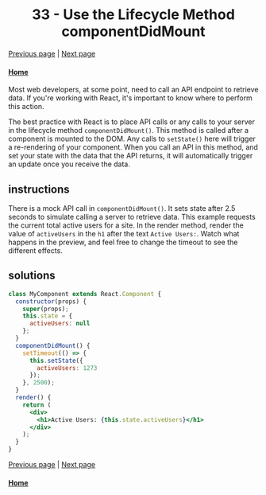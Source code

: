 # <center>33 - Use the Lifecycle Method componentDidMount</center>

[Previous page](32-use-the-lifecycle-method-componentwillmount.md) | [Next page](34-add-event-listeners.md)

#### [Home](https://github.com/beatlesm/beatlesm/tree/main/curriculum/challenges/03-front-end-development-libraries/react)


Most web developers, at some point, need to call an API endpoint to retrieve data. If you're working with React, it's important to know where to perform this action.

The best practice with React is to place API calls or any calls to your server in the lifecycle method `componentDidMount()`. This method is called after a component is mounted to the DOM. Any calls to `setState()` here will trigger a re-rendering of your component. When you call an API in this method, and set your state with the data that the API returns, it will automatically trigger an update once you receive the data.

## instructions 

There is a mock API call in `componentDidMount()`. It sets state after 2.5 seconds to simulate calling a server to retrieve data. This example requests the current total active users for a site. In the render method, render the value of `activeUsers` in the `h1` after the text `Active Users:`. Watch what happens in the preview, and feel free to change the timeout to see the different effects.

## solutions 

```jsx
class MyComponent extends React.Component {
  constructor(props) {
    super(props);
    this.state = {
      activeUsers: null
    };
  }
  componentDidMount() {
    setTimeout(() => {
      this.setState({
        activeUsers: 1273
      });
    }, 2500);
  }
  render() {
    return (
      <div>
        <h1>Active Users: {this.state.activeUsers}</h1>
      </div>
    );
  }
}
```

[Previous page](32-use-the-lifecycle-method-componentwillmount.md) | [Next page](34-add-event-listeners.md)

#### [Home](https://github.com/beatlesm/beatlesm/tree/main/curriculum/challenges/03-front-end-development-libraries/react)